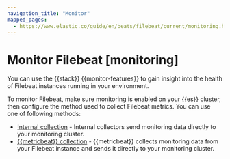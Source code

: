 ```yaml
---
navigation_title: "Monitor"
mapped_pages:
  - https://www.elastic.co/guide/en/beats/filebeat/current/monitoring.html
---
```


# Monitor Filebeat [monitoring]


You can use the {{stack}} {{monitor-features}} to gain insight into the health of Filebeat instances running in your environment.

To monitor Filebeat, make sure monitoring is enabled on your {{es}} cluster, then configure the method used to collect Filebeat metrics. You can use one of following methods:

* [Internal collection](/reference/filebeat/monitoring-internal-collection.md) - Internal collectors send monitoring data directly to your monitoring cluster.
* [{{metricbeat}} collection](/reference/filebeat/monitoring-metricbeat-collection.md) - {{metricbeat}} collects monitoring data from your Filebeat instance and sends it directly to your monitoring cluster.

